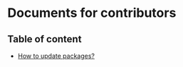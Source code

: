 # Documents for contributors

## Table of content
- [How to update packages?](how-to-update-packages.md)
